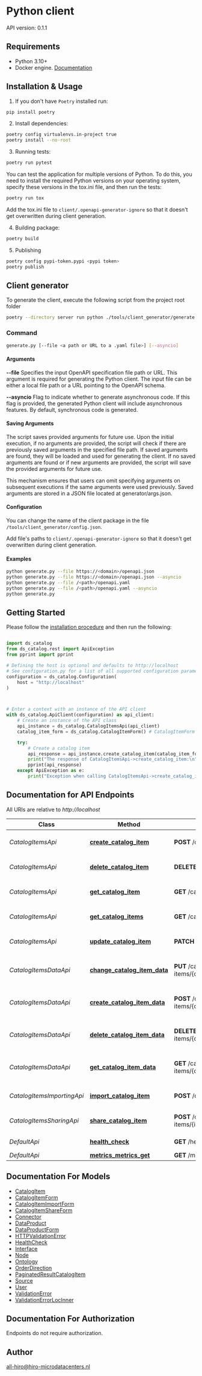 # Python client
API version: 0.1.1

## Requirements

- Python 3.10+
- Docker engine. [Documentation](https://docs.docker.com/engine/install/)

## Installation & Usage

1. If you don't have `Poetry` installed run:

```bash
pip install poetry
```

2. Install dependencies:

```bash
poetry config virtualenvs.in-project true
poetry install --no-root
```

3. Running tests:

```bash
poetry run pytest
```

You can test the application for multiple versions of Python. To do this, you need to install the required Python versions on your operating system, specify these versions in the tox.ini file, and then run the tests:
```bash
poetry run tox
```
Add the tox.ini file to `client/.openapi-generator-ignore` so that it doesn't get overwritten during client generation.

4. Building package:

```bash
poetry build
```

5. Publishing
```bash
poetry config pypi-token.pypi <pypi token>
poetry publish
```

## Client generator
To generate the client, execute the following script from the project root folder
```bash
poetry --directory server run python ./tools/client_generator/generate.py --file ./api/openapi.yaml
```

### Command
```bash
generate.py [--file <a path or URL to a .yaml file>] [--asyncio]
```

#### Arguments
**--file**
Specifies the input OpenAPI specification file path or URL. This argument is required for generating the Python client. The input file can be either a local file path or a URL pointing to the OpenAPI schema.

**--asyncio**
Flag to indicate whether to generate asynchronous code. If this flag is provided, the generated Python client will include asynchronous features. By default, synchronous code is generated.

#### Saving Arguments

The script saves provided arguments for future use. Upon the initial execution, if no arguments are provided, the script will check if there are previously saved arguments in the specified file path. If saved arguments are found, they will be loaded and used for generating the client. If no saved arguments are found or if new arguments are provided, the script will save the provided arguments for future use.

This mechanism ensures that users can omit specifying arguments on subsequent executions if the same arguments were used previously. Saved arguments are stored in a JSON file located at generator/args.json.

#### Configuration
You can change the name of the client package in the file `/tools/client_generator/config.json`.

Add file's paths to `client/.openapi-generator-ignore` so that it doesn't get overwritten during client generation.

#### Examples

```bash
python generate.py --file https://<domain>/openapi.json
python generate.py --file https://<domain>/openapi.json --asyncio
python generate.py --file /<path>/openapi.yaml
python generate.py --file /<path>/openapi.yaml --asyncio
python generate.py
```

## Getting Started

Please follow the [installation procedure](#installation--usage) and then run the following:

```python

import ds_catalog
from ds_catalog.rest import ApiException
from pprint import pprint

# Defining the host is optional and defaults to http://localhost
# See configuration.py for a list of all supported configuration parameters.
configuration = ds_catalog.Configuration(
    host = "http://localhost"
)



# Enter a context with an instance of the API client
with ds_catalog.ApiClient(configuration) as api_client:
    # Create an instance of the API class
    api_instance = ds_catalog.CatalogItemsApi(api_client)
    catalog_item_form = ds_catalog.CatalogItemForm() # CatalogItemForm | 

    try:
        # Create a catalog item
        api_response = api_instance.create_catalog_item(catalog_item_form)
        print("The response of CatalogItemsApi->create_catalog_item:\n")
        pprint(api_response)
    except ApiException as e:
        print("Exception when calling CatalogItemsApi->create_catalog_item: %s\n" % e)

```

## Documentation for API Endpoints

All URIs are relative to *http://localhost*

Class | Method | HTTP request | Description
------------ | ------------- | ------------- | -------------
*CatalogItemsApi* | [**create_catalog_item**](docs/CatalogItemsApi.md#create_catalog_item) | **POST** /catalog-items/ | Create a catalog item
*CatalogItemsApi* | [**delete_catalog_item**](docs/CatalogItemsApi.md#delete_catalog_item) | **DELETE** /catalog-items/{id}/ | Delete the catalog item
*CatalogItemsApi* | [**get_catalog_item**](docs/CatalogItemsApi.md#get_catalog_item) | **GET** /catalog-items/{id}/ | Get the catalog item
*CatalogItemsApi* | [**get_catalog_items**](docs/CatalogItemsApi.md#get_catalog_items) | **GET** /catalog-items/ | Get the list of catalog items
*CatalogItemsApi* | [**update_catalog_item**](docs/CatalogItemsApi.md#update_catalog_item) | **PATCH** /catalog-items/{id}/ | Update the catalog item
*CatalogItemsDataApi* | [**change_catalog_item_data**](docs/CatalogItemsDataApi.md#change_catalog_item_data) | **PUT** /catalog-items/{catalog_item_id}/data/ | Change the data for the catalog item
*CatalogItemsDataApi* | [**create_catalog_item_data**](docs/CatalogItemsDataApi.md#create_catalog_item_data) | **POST** /catalog-items/{catalog_item_id}/data/ | Create the data for the catalog item
*CatalogItemsDataApi* | [**delete_catalog_item_data**](docs/CatalogItemsDataApi.md#delete_catalog_item_data) | **DELETE** /catalog-items/{catalog_item_id}/data/ | Delete the data for the catalog item
*CatalogItemsDataApi* | [**get_catalog_item_data**](docs/CatalogItemsDataApi.md#get_catalog_item_data) | **GET** /catalog-items/{catalog_item_id}/data/ | Get the data for the catalog item
*CatalogItemsImportingApi* | [**import_catalog_item**](docs/CatalogItemsImportingApi.md#import_catalog_item) | **POST** /catalog-items/import/ | Import a catalog item
*CatalogItemsSharingApi* | [**share_catalog_item**](docs/CatalogItemsSharingApi.md#share_catalog_item) | **POST** /catalog-items/{id}/share/ | Share a catalog item
*DefaultApi* | [**health_check**](docs/DefaultApi.md#health_check) | **GET** /health-check/ | Health check
*DefaultApi* | [**metrics_metrics_get**](docs/DefaultApi.md#metrics_metrics_get) | **GET** /metrics | Metrics


## Documentation For Models

 - [CatalogItem](docs/CatalogItem.md)
 - [CatalogItemForm](docs/CatalogItemForm.md)
 - [CatalogItemImportForm](docs/CatalogItemImportForm.md)
 - [CatalogItemShareForm](docs/CatalogItemShareForm.md)
 - [Connector](docs/Connector.md)
 - [DataProduct](docs/DataProduct.md)
 - [DataProductForm](docs/DataProductForm.md)
 - [HTTPValidationError](docs/HTTPValidationError.md)
 - [HealthCheck](docs/HealthCheck.md)
 - [Interface](docs/Interface.md)
 - [Node](docs/Node.md)
 - [Ontology](docs/Ontology.md)
 - [OrderDirection](docs/OrderDirection.md)
 - [PaginatedResultCatalogItem](docs/PaginatedResultCatalogItem.md)
 - [Source](docs/Source.md)
 - [User](docs/User.md)
 - [ValidationError](docs/ValidationError.md)
 - [ValidationErrorLocInner](docs/ValidationErrorLocInner.md)


<a id="documentation-for-authorization"></a>
## Documentation For Authorization

Endpoints do not require authorization.


## Author

all-hiro@hiro-microdatacenters.nl


